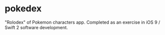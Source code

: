 # pokedex

"Rolodex" of Pokemon characters app. Completed as an exercise in iOS 9 / Swift 2 software development.

